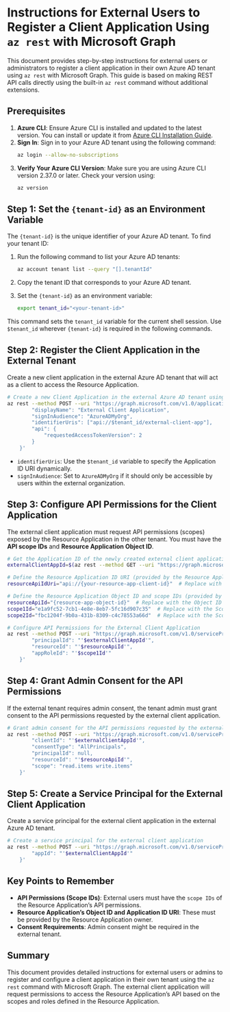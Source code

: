 
# Instructions for External Users to Register a Client Application Using `az rest` with Microsoft Graph

This document provides step-by-step instructions for external users or administrators to register a client application in their own Azure AD tenant using `az rest` with Microsoft Graph. This guide is based on making REST API calls directly using the built-in `az rest` command without additional extensions.

## Prerequisites
1. **Azure CLI**: Ensure Azure CLI is installed and updated to the latest version. You can install or update it from [Azure CLI Installation Guide](https://docs.microsoft.com/en-us/cli/azure/install-azure-cli).
2. **Sign In**: Sign in to your Azure AD tenant using the following command:
    ```bash
    az login --allow-no-subscriptions
    ```
3. **Verify Your Azure CLI Version**:
   Make sure you are using Azure CLI version 2.37.0 or later. Check your version using:
    ```bash
    az version
    ```

## Step 1: Set the `{tenant-id}` as an Environment Variable

The `{tenant-id}` is the unique identifier of your Azure AD tenant. To find your tenant ID:

1. Run the following command to list your Azure AD tenants:
    ```bash
    az account tenant list --query "[].tenantId"
    ```

2. Copy the tenant ID that corresponds to your Azure AD tenant.

3. Set the `{tenant-id}` as an environment variable:
    ```bash
    export tenant_id="<your-tenant-id>"
    ```

This command sets the `tenant_id` variable for the current shell session. Use `$tenant_id` wherever `{tenant-id}` is required in the following commands.

## Step 2: Register the Client Application in the External Tenant

Create a new client application in the external Azure AD tenant that will act as a client to access the Resource Application.

```bash
# Create a new Client Application in the external Azure AD tenant using the tenant_id variable
az rest --method POST --uri "https://graph.microsoft.com/v1.0/applications"     --body '{
        "displayName": "External Client Application",
        "signInAudience": "AzureADMyOrg",
        "identifierUris": ["api://$tenant_id/external-client-app"],
        "api": {
            "requestedAccessTokenVersion": 2
        }
    }'
```

- `identifierUris`: Use the `$tenant_id` variable to specify the Application ID URI dynamically.
- `signInAudience`: Set to `AzureADMyOrg` if it should only be accessible by users within the external organization.

## Step 3: Configure API Permissions for the Client Application

The external client application must request API permissions (scopes) exposed by the Resource Application in the other tenant. You must have the **API scope IDs** and **Resource Application Object ID**.

```bash
# Get the Application ID of the newly created external client application
externalClientAppId=$(az rest --method GET --uri "https://graph.microsoft.com/v1.0/applications?\$filter=displayName eq 'External Client Application'" --query "value[0].appId" -o tsv)

# Define the Resource Application ID URI (provided by the Resource Application owner)
resourceApiIdUri="api://{your-resource-app-client-id}"  # Replace with the Application ID URI of the Resource App

# Define the Resource Application Object ID and scope IDs (provided by the Resource Application owner)
resourceApiId="{resource-app-object-id}"  # Replace with the Object ID of the Resource App
scope1Id="e1a9fc52-7cb1-4e8e-8eb7-5fc16d907c35"  # Replace with the Scope ID for `read.items`
scope2Id="fbc1204f-9b0a-431b-8309-c4c78553a66d"  # Replace with the Scope ID for `write.items`

# Configure API Permissions for the External Client Application
az rest --method POST --uri "https://graph.microsoft.com/v1.0/servicePrincipals/$externalClientAppId/appRoleAssignments"     --body '{
        "principalId": "'$externalClientAppId'",
        "resourceId": "'$resourceApiId'",
        "appRoleId": "'$scope1Id'"
    }'
```

## Step 4: Grant Admin Consent for the API Permissions

If the external tenant requires admin consent, the tenant admin must grant consent to the API permissions requested by the external client application.

```bash
# Grant admin consent for the API permissions requested by the external client application
az rest --method POST --uri "https://graph.microsoft.com/v1.0/servicePrincipals/$externalClientAppId/oauth2PermissionGrants"     --body '{
        "clientId": "'$externalClientAppId'",
        "consentType": "AllPrincipals",
        "principalId": null,
        "resourceId": "'$resourceApiId'",
        "scope": "read.items write.items"
    }'
```

## Step 5: Create a Service Principal for the External Client Application

Create a service principal for the external client application in the external Azure AD tenant.

```bash
# Create a service principal for the external client application
az rest --method POST --uri "https://graph.microsoft.com/v1.0/servicePrincipals"     --body '{
        "appId": "'$externalClientAppId'"
    }'
```

## Key Points to Remember

- **API Permissions (Scope IDs)**: External users must have the `scope IDs` of the Resource Application’s API permissions.
- **Resource Application’s Object ID and Application ID URI**: These must be provided by the Resource Application owner.
- **Consent Requirements**: Admin consent might be required in the external tenant.

## Summary

This document provides detailed instructions for external users or admins to register and configure a client application in their own tenant using the `az rest` command with Microsoft Graph. The external client application will request permissions to access the Resource Application’s API based on the scopes and roles defined in the Resource Application.
